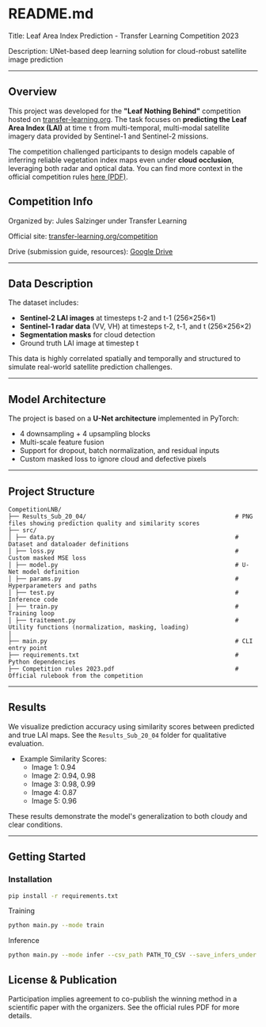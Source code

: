 # README.md

Title: Leaf Area Index Prediction - Transfer Learning Competition 2023

Description: UNet-based deep learning solution for cloud-robust satellite image prediction

---

## Overview

This project was developed for the **"Leaf Nothing Behind"** competition hosted on [transfer-learning.org](https://transfer-learning.org/competition). The task focuses on **predicting the Leaf Area Index (LAI)** at time `t` from multi-temporal, multi-modal satellite imagery data provided by Sentinel-1 and Sentinel-2 missions.

The competition challenged participants to design models capable of inferring reliable vegetation index maps even under **cloud occlusion**, leveraging both radar and optical data. You can find more context in the official competition rules [here (PDF)](https://drive.google.com/drive/folders/1u31bpBWvbvrKgCgbavGWp_mNOzZb3zQ4).

## Competition Info
Organized by: Jules Salzinger under Transfer Learning

Official site: [transfer-learning.org/competition](https://transfer-learning.org/competition)

Drive (submission guide, resources): [Google Drive](https://drive.google.com/drive/folders/1u31bpBWvbvrKgCgbavGWp_mNOzZb3zQ4)

---

## Data Description

The dataset includes:
- **Sentinel-2 LAI images** at timesteps t-2 and t-1 (256×256×1)
- **Sentinel-1 radar data** (VV, VH) at timesteps t-2, t-1, and t (256×256×2)
- **Segmentation masks** for cloud detection
- Ground truth LAI image at timestep t

This data is highly correlated spatially and temporally and structured to simulate real-world satellite prediction challenges.

---

## Model Architecture

The project is based on a **U-Net architecture** implemented in PyTorch:
- 4 downsampling + 4 upsampling blocks
- Multi-scale feature fusion
- Support for dropout, batch normalization, and residual inputs
- Custom masked loss to ignore cloud and defective pixels

---

## Project Structure

```
CompetitionLNB/
├── Results_Sub_20_04/                                          # PNG files showing prediction quality and similarity scores
├── src/
│ ├── data.py                                                   # Dataset and dataloader definitions
│ ├── loss.py                                                   # Custom masked MSE loss
│ ├── model.py                                                  # U-Net model definition
│ ├── params.py                                                 # Hyperparameters and paths
│ ├── test.py                                                   # Inference code
│ ├── train.py                                                  # Training loop
│ ├── traitement.py                                             # Utility functions (normalization, masking, loading)
│
├── main.py                                                     # CLI entry point
├── requirements.txt                                            # Python dependencies
├── Competition rules 2023.pdf                                  # Official rulebook from the competition
```


---

## Results

We visualize prediction accuracy using similarity scores between predicted and true LAI maps. See the `Results_Sub_20_04` folder for qualitative evaluation.

- Example Similarity Scores:  
  - Image 1: 0.94  
  - Image 2: 0.94, 0.98  
  - Image 3: 0.98, 0.99  
  - Image 4: 0.87
  - Image 5: 0.96

These results demonstrate the model's generalization to both cloudy and clear conditions.

---

## Getting Started

### Installation

```bash
pip install -r requirements.txt
```

Training
```bash
python main.py --mode train
```

Inference
```bash
python main.py --mode infer --csv_path PATH_TO_CSV --save_infers_under OUTPUT_DIR
```

## License & Publication
Participation implies agreement to co-publish the winning method in a scientific paper with the organizers. See the official rules PDF for more details.
